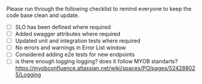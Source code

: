 Please run through the following checklist to remind everyone to keep the code base clean and update.
- [ ] SLO has been defined where required
- [ ] Added swagger attributes where required
- [ ] Updated unit and integration tests where required
- [ ] No errors and warnings in Error List window
- [ ] Considered adding e2e tests for new endpoints
- [ ] is there enough logging logging? does it follow MYOB standarts? https://myobconfluence.atlassian.net/wiki/spaces/PO/pages/524288025/Logging 
